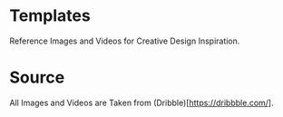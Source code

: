 # Templates

Reference Images and Videos for Creative Design Inspiration.

# Source

All Images and Videos are Taken from (Dribble)[https://dribbble.com/].
